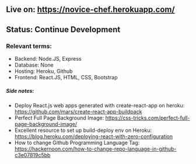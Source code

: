 ## Live on: https://novice-chef.herokuapp.com/
## Status: Continue Development

### Relevant terms: 
* Backend: Node.JS, Express
* Database: None
* Hosting: Heroku, Github
* Frontend: React.JS, HTML, CSS, Bootstrap

##### Side notes:
* Deploy React.js web apps generated with create-react-app on heroku: https://github.com/mars/create-react-app-buildpack
* Perfect Full Page Background Image: https://css-tricks.com/perfect-full-page-background-image/
* Excellent resource to set up build-deploy env on Heroku: https://blog.heroku.com/deploying-react-with-zero-configuration
* How to change Github Programming Language Tag: https://hackernoon.com/how-to-change-repo-language-in-github-c3e07819c5bb
